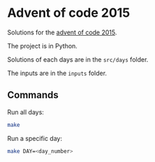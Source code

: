 # Advent of code 2015

Solutions for the [advent of code 2015](https://adventofcode.com/2015).

The project is in Python.

Solutions of each days are in the `src/days` folder.

The inputs are in the `inputs` folder.

## Commands

Run all days:
    
```bash
make
```

Run a specific day:
    
```bash
make DAY=<day_number>
```
